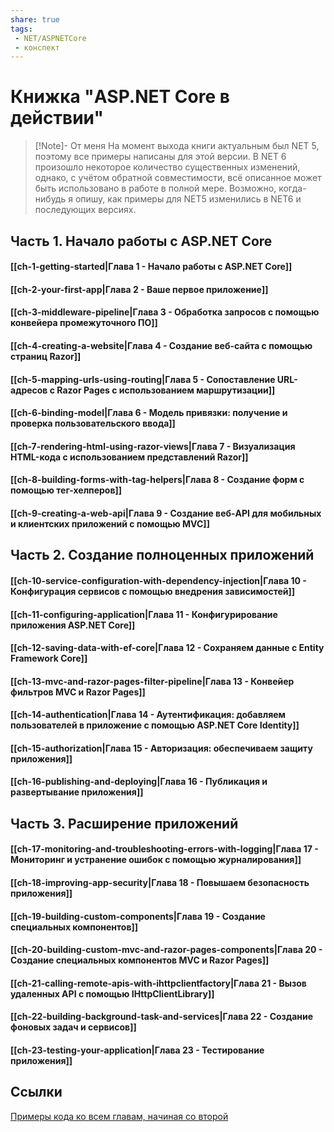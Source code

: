 ```yaml
---
share: true
tags:
 - NET/ASPNETCore
 - конспект
---
```

# Книжка "ASP.NET Core в действии"
> [!Note]- От меня
> На момент выхода книги актуальным был NET 5, поэтому все примеры написаны для этой версии. В NET 6 произошло некоторое количество существенных изменений, однако, с учётом обратной совместимости, всё описанное может быть использовано в работе в полной мере.
> Возможно, когда-нибудь я опишу, как примеры для NET5 изменились в NET6 и последующих версиях.
## Часть 1. Начало работы с ASP.NET Core
#### [[ch-1-getting-started|Глава 1 - Начало работы с ASP.NET Core]]
#### [[ch-2-your-first-app|Глава 2 - Ваше первое приложение]]
#### [[ch-3-middleware-pipeline|Глава 3 - Обработка запросов с помощью конвейера промежуточного ПО]]
#### [[ch-4-creating-a-website|Глава 4 - Создание веб-сайта с помощью страниц Razor]]
#### [[ch-5-mapping-urls-using-routing|Глава 5 - Сопоставление URL-адресов с Razor Pages с использованием маршрутизации]]
#### [[ch-6-binding-model|Глава 6 - Модель привязки: получение и проверка пользовательского ввода]]
#### [[ch-7-rendering-html-using-razor-views|Глава 7 - Визуализация HTML-кода с использованием представлений Razor]]
#### [[ch-8-building-forms-with-tag-helpers|Глава 8 - Создание форм с помощью тег-хелперов]]
#### [[ch-9-creating-a-web-api|Глава 9 - Создание веб-API для мобильных и клиентских приложений с помощью MVC]]
## Часть 2. Создание полноценных приложений
#### [[ch-10-service-configuration-with-dependency-injection|Глава 10 - Конфигурация сервисов с помощью внедрения зависимостей]]
#### [[ch-11-configuring-application|Глава 11 - Конфигурирование приложения ASP.NET Core]]
#### [[ch-12-saving-data-with-ef-core|Глава 12 - Сохраняем данные с Entity Framework Core]]
#### [[ch-13-mvc-and-razor-pages-filter-pipeline|Глава 13 - Конвейер фильтров MVC и Razor Pages]]
#### [[ch-14-authentication|Глава 14 - Аутентификация: добавляем пользователей в приложение с помощью ASP.NET Core Identity]]
#### [[ch-15-authorization|Глава 15 - Авторизация: обеспечиваем защиту приложения]]
#### [[ch-16-publishing-and-deploying|Глава 16 - Публикация и развертывание приложения]]
## Часть 3. Расширение приложений
#### [[ch-17-monitoring-and-troubleshooting-errors-with-logging|Глава 17 - Мониторинг и устранение ошибок с помощью журналирования]]
#### [[ch-18-improving-app-security|Глава 18 - Повышаем безопасность приложения]]
#### [[ch-19-building-custom-components|Глава 19 - Создание специальных компонентов]]
#### [[ch-20-building-custom-mvc-and-razor-pages-components|Глава 20 - Создание специальных компонентов MVC и Razor Pages]]
#### [[ch-21-calling-remote-apis-with-ihttpclientfactory|Глава 21 - Вызов удаленных API с помощью IHttpClientLibrary]]
#### [[ch-22-building-background-task-and-services|Глава 22 - Создание фоновых задач и сервисов]]
#### [[ch-23-testing-your-application|Глава 23 - Тестирование приложения]]
## Ссылки
[Примеры кода ко всем главам, начиная со второй](https://github.com/andrewlock/asp-dot-net-core-in-action-2e)